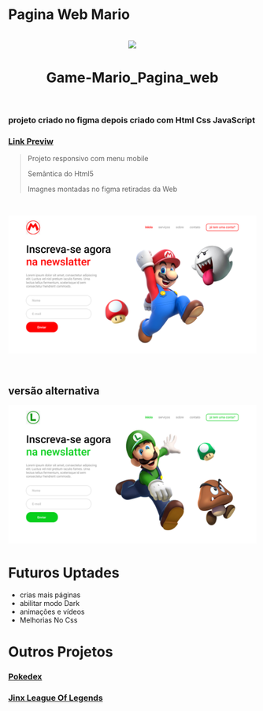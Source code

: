 # Pagina Web Mario

<div align="center">
    <br>
      <img width="200px" src="https://pngimg.com/uploads/mario/mario_PNG64.png" >
      <h1>Game-Mario_Pagina_web</h1>
    <br>
</div>



### projeto criado no figma depois criado com Html Css JavaScript
### [Link Previw](https://guilherme-alexander.github.io/Game-Mario_Pagina_web/)
> Projeto responsivo com menu mobile
> 
> Semântica do Html5
>
>Imagnes montadas no figma retiradas da Web
  
  <br>
  
 ![Image Project](https://github.com/Guilherme-alexander/Game-Mario_Pagina_web/blob/main/Mario%20(2).png) 
 
 <br>
 
 ## versão alternativa 
 ![Image Project](https://github.com/Guilherme-alexander/Game-Mario_Pagina_web/blob/main/Luid%20(1).png)
 
 # Futuros Uptades
 * crias mais páginas
 * abilitar modo Dark
 * animações e vídeos 
 * Melhorias No Css
 
 
 
 # Outros Projetos
 ### [Pokedex](https://github.com/Guilherme-alexander/Pokedex)
 ### [Jinx League Of Legends ](https://github.com/Guilherme-alexander/League_Of_Legends_Jinx)

 
